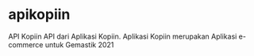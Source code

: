 # apikopiin
API Kopiin
API dari Aplikasi Kopiin. Aplikasi Kopiin merupakan Aplikasi e-commerce untuk Gemastik 2021
